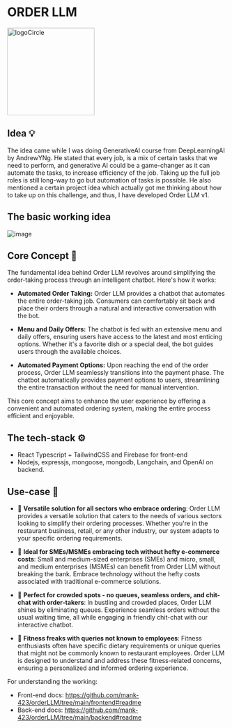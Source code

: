 # ORDER LLM
<img src="https://github.com/mank-423/orderLLM/assets/96490105/31ec5d3a-c4af-42a6-a4c0-7e642af4c279" alt="logoCircle" style="width: 200px; height: 200px;">

## Idea 💡
The idea came while I was doing GenerativeAI course from DeepLearningAI by AndrewYNg.
He stated that every job, is a mix of certain tasks that we need to perform, and generative AI could be a game-changer as it can automate the tasks, to increase efficiency of the job. Taking up the full job roles is still long-way to go but automation of tasks is possible.
He also mentioned a certain project idea which actually got me thinking about how to take up on this challenge, and thus, I have developed Order LLM v1.

## The basic working idea
![image](https://github.com/mank-423/orderLLM/assets/96490105/1a4d77c6-0d76-4499-adc1-901987212e45)

## Core Concept 🤔

The fundamental idea behind Order LLM revolves around simplifying the order-taking process through an intelligent chatbot. Here's how it works:

- **Automated Order Taking:**
  Order LLM provides a chatbot that automates the entire order-taking job. Consumers can comfortably sit back and place their orders through a natural and interactive conversation with the bot.

- **Menu and Daily Offers:**
  The chatbot is fed with an extensive menu and daily offers, ensuring users have access to the latest and most enticing options. Whether it's a favorite dish or a special deal, the bot guides users through the available choices.

- **Automated Payment Options:**
  Upon reaching the end of the order process, Order LLM seamlessly transitions into the payment phase. The chatbot automatically provides payment options to users, streamlining the entire transaction without the need for manual intervention.

This core concept aims to enhance the user experience by offering a convenient and automated ordering system, making the entire process efficient and enjoyable.


## The tech-stack ⚙️
- React Typescript + TailwindCSS and Firebase for front-end
- Nodejs, expressjs, mongoose, mongodb, Langchain, and OpenAI on backend.

## Use-case 🎢

- 🤵 **Versatile solution for all sectors who embrace ordering**:
  Order LLM provides a versatile solution that caters to the needs of various sectors looking to simplify their ordering processes. Whether you're in the restaurant business, retail, or any other industry, our system adapts to your specific ordering requirements.

- 📱 **Ideal for SMEs/MSMEs embracing tech without hefty e-commerce costs**:
  Small and medium-sized enterprises (SMEs) and micro, small, and medium enterprises (MSMEs) can benefit from Order LLM without breaking the bank. Embrace technology without the hefty costs associated with traditional e-commerce solutions.

- 📝 **Perfect for crowded spots - no queues, seamless orders, and chit-chat with order-takers**:
  In bustling and crowded places, Order LLM shines by eliminating queues. Experience seamless orders without the usual waiting time, all while engaging in friendly chit-chat with our interactive chatbot.

- 💪 **Fitness freaks with queries not known to employees**:
  Fitness enthusiasts often have specific dietary requirements or unique queries that might not be commonly known to restaurant employees. Order LLM is designed to understand and address these fitness-related concerns, ensuring a personalized and informed ordering experience.

For understanding the working:
- Front-end docs: https://github.com/mank-423/orderLLM/tree/main/frontend#readme
- Back-end docs: https://github.com/mank-423/orderLLM/tree/main/backend#readme
